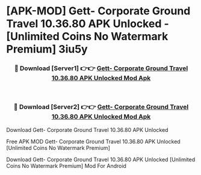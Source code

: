 # [APK-MOD] Gett- Corporate Ground Travel 10.36.80 APK Unlocked - [Unlimited Coins No Watermark Premium] 3iu5y



<div align="center">
<h3>🔴 Download [Server1] 👉👉 <a href="https://momento.my/?title=Gett-_Corporate_Ground_Travel_10.36.80_APK_Unlocked">Gett- Corporate Ground Travel 10.36.80 APK Unlocked Mod Apk</a></h3><br>

<h3>🔴 Download [Server2] 👉👉 <a href="https://momento.my/?title=Gett-_Corporate_Ground_Travel_10.36.80_APK_Unlocked">Gett- Corporate Ground Travel 10.36.80 APK Unlocked Mod Apk</a></h3>
</div>



Download Gett- Corporate Ground Travel 10.36.80 APK Unlocked 

Free APK MOD Gett- Corporate Ground Travel 10.36.80 APK Unlocked [Unlimited Coins No Watermark Premium]

Download Gett- Corporate Ground Travel 10.36.80 APK Unlocked [Unlimited Coins No Watermark Premium] Mod For Android
